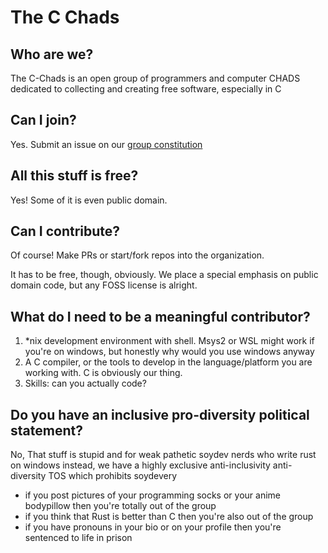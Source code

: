 # The C Chads

## Who are we?
The C-Chads is an open group of programmers and computer CHADS dedicated to collecting and creating free software, especially in C

## Can I join?
Yes. Submit an issue on our [group constitution](https://github.com/C-Chads/C-Chads)

## All this stuff is free?
Yes! Some of it is even public domain.

## Can I contribute?
Of course! Make PRs or start/fork repos into the organization.

It has to be free, though, obviously.
We place a special emphasis on public domain code, but any FOSS license is alright.

## What do I need to be a meaningful contributor?
1. *nix development environment with shell. Msys2 or WSL might work if you're on windows, but honestly why would you use windows anyway
2. A C compiler, or the tools to develop in the language/platform you are working with. C is obviously our thing.
3. Skills: can you actually code?

## Do you have an inclusive pro-diversity political statement?
No, That stuff is stupid and for weak pathetic soydev nerds who write rust on windows
instead, we have a highly exclusive anti-inclusivity anti-diversity TOS which prohibits soydevery

* if you post pictures of your programming socks or your anime bodypillow then you're totally out of the group
* if you think that Rust is better than C then you're also out of the group
* if you have pronouns in your bio or on your profile then you're sentenced to life in prison

